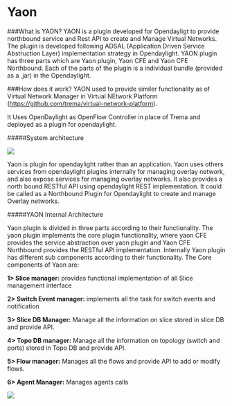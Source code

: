 Yaon
=========
###What is YAON?
YAON is a plugin developed for Opendayligt to provide northbound service and Rest API to create and Manage Virtual Networks. The plugin is developed following ADSAL (Application Driven Service Abstruction Layer) implementation strategy in Opendaylight. YAON plugin has three parts which are Yaon plugin, Yaon CFE and Yaon CFE Northbound. Each of the parts of the plugin is a individual bundle (provided as a .jar) in the Opendaylight.

###How does it work?
YAON used to provide similer functionality as of Virtual Network Manager in Virtual NEtwork Platform (https://github.com/trema/virtual-network-platform). 

It Uses OpenDaylight as OpenFlow Controller in place of Trema and deployed as a plugin for opendaylight.

#####System architecture

![](https://github.com/cosanti/YAONonOpendaylight/blob/master/Doc/YAON_Architecture.png)

Yaon is plugin for opendaylight rather than an application. Yaon uses others services from opendaylight plugins internally for managing overlay network, and also expose services for managing overlay networks. It also provides a north bound RESTful API using opendaylight REST implementation. It could be called as a Northbound Plugin for Opendaylight to create and manage Overlay networks.

#####YAON Internal Architecture

Yaon plugin is divided in three parts according to their functionality. The yaon plugin implements the core plugin functionality, where yaon CFE provides the service abstraction over yaon plugin and Yaon CFE Northbound provides the RESTful API implementation.
Internally Yaon plugin has different sub components according to their functionality. The Core components of Yaon are:

**1>	Slice manager:** provides functional implementation of all Slice management interface

**2>	Switch Event manager:** implements all the task for switch events and notification

**3>	Slice DB Manager:** Manage all the information on slice stored in slice DB and provide API.

**4>	Topo DB manager:** Manage all the information on topology (switch and ports) stored in Topo DB and provide API.

**5>	Flow manager:** Manages all the flows and provide API to add or modify flows. 

**6>	Agent Manager:** Manages agents calls

![](https://github.com/cosanti/Yaon/blob/master/Doc/YAON%20arcitecture.jpg)
